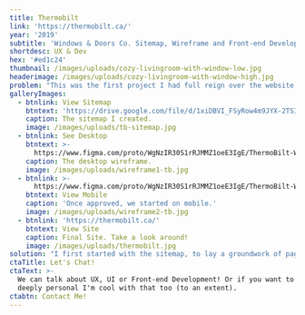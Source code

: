 ```yaml
---
title: Thermobilt
link: 'https://thermobilt.ca/'
year: '2019'
subtitle: 'Windows & Doors Co. Sitemap, Wireframe and Front-end Development'
shortdesc: UX & Dev
hex: '#ed1c24'
thumbnail: /images/uploads/cozy-livingroom-with-window-low.jpg
headerimage: /images/uploads/cozy-livingroom-with-window-high.jpg
problem: "This was the first project I had full reign over the website structure, via a sitemap. The homepage, mobile version and landing page were also wireframed for the first time in my new role as Web Developer & UX Specialist. \r\n\nThe main focus of the redesign was to bring the design up to date, create SEO friendly pages that Google could crawl better, and making landing pages that convert for PPC campaigns."
galleryImages:
  - btnlink: View Sitemap
    btntext: 'https://drive.google.com/file/d/1xiDBVI_FSyRow4m9JYX-2TSI4ejAmuRo/view'
    caption: The sitemap I created.
    image: /images/uploads/tb-sitemap.jpg
  - btnlink: See Desktop
    btntext: >-
      https://www.figma.com/proto/WgNzIR30S1rRJMMZ1oeE3IgE/ThermoBilt-Wireframe?node-id=1%3A2133&scaling=min-zoom&redirected=1
    caption: The desktop wireframe.
    image: /images/uploads/wireframe1-tb.jpg
  - btnlink: >-
      https://www.figma.com/proto/WgNzIR30S1rRJMMZ1oeE3IgE/ThermoBilt-Wireframe?node-id=120%3A2687&scaling=scale-down&redirected=1
    btntext: View Mobile
    caption: 'Once approved, we started on mobile.'
    image: /images/uploads/wireframe2-tb.jpg
  - btnlink: 'https://thermobilt.ca/'
    btntext: View Site
    caption: Final Site. Take a look around!
    image: /images/uploads/thermobilt.jpg
solution: "I first started with the sitemap, to lay a groundwork of pages for our team. The sitemap wasn't complex in the first place, so it didn't change drastically. However, I did some work to make the URL slugs have better breadcrumb-like properties.\n\nThe previous iteration of the website didn’t have a lot of visual cues, which was a weakness in terms of navigating the site. Since this was a truly visual product, a user should be able to tell what the product was before visiting it’s page. I made the windows and doors a big part of the navigation - literally. The thumbnail sized images in the drop down navigation showcase the product - allowing the user to quickly recognize what type of window they are looking for, without needing to reference the name. \r\n\nMaking the main goal of the website (filling the the quote form) quicker and less prone to user error. The final design and website has a number slider for the amount of windows and doors the customer needs a quote on, which was not in the final prototype, but was present in an earlier one. \r\n\nSome features I decided to scroll into view using aos.js. I used this to capture a user's attention to various elements, but I tried not to overdo it.\n\nOn the development end, I used various optimization tools such as WP Rocket's Lazy Loading, and a WebP image converter to make sure the images weren't slowing down the website. I also coded in a way to allow quick modifications to the landing pages. Going forward, we will implement A/B testing on our campaigns to see what page and form changes are the most effective at conversions, using a mix of CrazyEgg heatmapping and Analytics."
ctaTitle: Let's Chat!
ctaText: >-
  We can talk about UX, UI or Front-end Development! Or if you want to get
  deeply personal I'm cool with that too (to an extent).
ctabtn: Contact Me!
---
```


